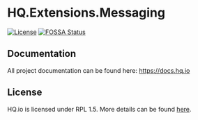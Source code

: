 HQ.Extensions.Messaging
=======================

[![License](https://img.shields.io/badge/License-RPL%201.5-red.svg)](https://opensource.org/licenses/RPL-1.5)
[![FOSSA Status](https://app.fossa.io/api/projects/git%2Bgithub.com%2Fhq-io%2FHQ.Extensions.svg?type=shield)](https://app.fossa.io/projects/git%2Bgithub.com%2Fhq-io%2FHQ.Extensions?ref=badge_shield)

## Documentation

All project documentation can be found here: https://docs.hq.io

## License
HQ.io is licensed under RPL 1.5. More details can be found [here](https://github.com/hq-io/Shared/blob/master/LICENSE.txt).
